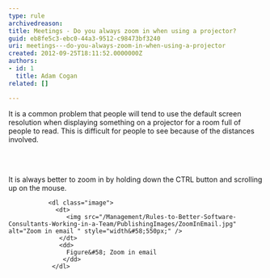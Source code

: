 ```yaml
---
type: rule
archivedreason: 
title: Meetings - Do you always zoom in when using a projector?
guid: eb8fe5c3-ebc0-44a3-9512-c98473bf3240
uri: meetings---do-you-always-zoom-in-when-using-a-projector
created: 2012-09-25T18:11:52.0000000Z
authors:
- id: 1
  title: Adam Cogan
related: []

---
```



<p>It is a common problem that people will tend to use the default screen resolution when displaying something on a projector for a room full of people to read. This is difficult for people to see because of the distances involved.</p>
<br><excerpt class='endintro'></excerpt><br>
<p>It is always better to zoom in by holding down the CTRL button and scrolling up on the mouse.</p>
 
               <dl class="image">
                 <dt>
                    <img src="/Management/Rules-to-Better-Software-Consultants-Working-in-a-Team/PublishingImages/ZoomInEmail.jpg" alt="Zoom in email " style="width&#58;550px;" />
                  </dt>
                  <dd>
                    Figure&#58; Zoom in email             
                   </dd>
                </dl>



